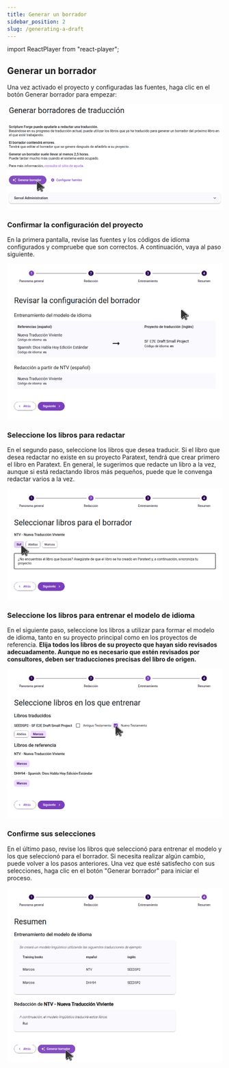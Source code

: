 ```yaml
---
title: Generar un borrador
sidebar_position: 2
slug: /generating-a-draft
---
```


import ReactPlayer from "react-player";

<div class="player-wrapper"><ReactPlayer controls url="https://youtu.be/binHoeAGGvU" /></div>

## Generar un borrador

Una vez activado el proyecto y configuradas las fuentes, haga clic en el botón Generar borrador para empezar:

![](./generate_draft_button.png)

### Confirmar la configuración del proyecto

En la primera pantalla, revise las fuentes y los códigos de idioma configurados y compruebe que son correctos. A continuación, vaya al paso siguiente.

![](./generate_draft_confirm_sources.png)

### Seleccione los libros para redactar

En el segundo paso, seleccione los libros que desea traducir. Si el libro que desea redactar no existe en su proyecto Paratext, tendrá que crear primero el libro en Paratext. En general, le sugerimos que redacte un libro a la vez, aunque si está redactando libros más pequeños, puede que le convenga redactar varios a la vez.

![](./generate_draft_select_books_to_draft.png)

### Seleccione los libros para entrenar el modelo de idioma

En el siguiente paso, seleccione los libros a utilizar para formar el modelo de idioma, tanto en su proyecto principal como en los proyectos de referencia. **Elija todos los libros de su proyecto que hayan sido revisados adecuadamente. Aunque no es necesario que estén revisados por consultores, deben ser traducciones precisas del libro de origen.**

![](./generate_draft_select_books_to_train.png)

### Confirme sus selecciones

En el último paso, revise los libros que seleccionó para entrenar el modelo y los que seleccionó para el borrador. Si necesita realizar algún cambio, puede volver a los pasos anteriores. Una vez que esté satisfecho con sus selecciones, haga clic en el botón "Generar borrador" para iniciar el proceso.

![](./generate_draft_summary.png)